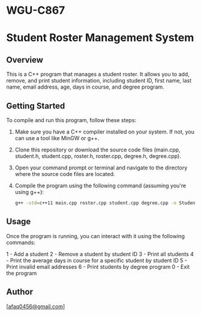 # WGU-C867
# Student Roster Management System

## Overview
This is a C++ program that manages a student roster. It allows you to add, remove, and print student information, including student ID, first name, last name, email address, age, days in course, and degree program.

## Getting Started
To compile and run this program, follow these steps:

1. Make sure you have a C++ compiler installed on your system. If not, you can use a tool like MinGW or g++.

2. Clone this repository or download the source code files (main.cpp, student.h, student.cpp, roster.h, roster.cpp, degree.h, degree.cpp).

3. Open your command prompt or terminal and navigate to the directory where the source code files are located.

4. Compile the program using the following command (assuming you're using g++):
   ```bash
   g++ -std=c++11 main.cpp roster.cpp student.cpp degree.cpp -o StudentRoster


  ## Usage
Once the program is running, you can interact with it using the following commands:

1 - Add a student
2 - Remove a student by student ID
3 - Print all students
4 - Print the average days in course for a specific student by student ID
5 - Print invalid email addresses
6 - Print students by degree program
0 - Exit the program


## Author
[afaq0456@gmail.com]
